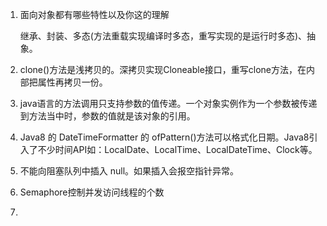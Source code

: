 1. 面向对象都有哪些特性以及你这的理解 

     继承、封装、多态(方法重载实现编译时多态，重写实现的是运行时多态)、抽象。
2. clone()方法是浅拷贝的。深拷贝实现Cloneable接口，重写clone方法，在内部把属性再拷贝一份。

3. java语言的方法调用只支持参数的值传递。一个对象实例作为一个参数被传递到方法当中时，参数的值就是该对象的引用。
4. Java8 的 DateTimeFormatter 的 ofPattern()方法可以格式化日期。Java8引入了不少时间API如：LocalDate、LocalTime、LocalDateTime、Clock等。

5. 不能向阻塞队列中插入 null。如果插入会报空指针异常。

6. Semaphore控制并发访问线程的个数

7. 

     